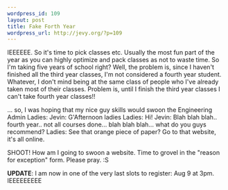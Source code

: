```yaml
--- 
wordpress_id: 109
layout: post
title: Fake Forth Year
wordpress_url: http://jevy.org/?p=109
---
```

IEEEEEE.  So it's time to pick classes etc.  Usually the most fun part of the year as you can highly optimize and pack classes as not to waste time.  So I'm taking five years of school right?  Well, the problem is, since I haven't finished all the third year classes, I'm not considered a fourth year student.  Whatever, I don't mind being at the same class of people who I've already taken most of their classes.  Problem is, until I finish the third year classes I can't take fourth year classes!!

... so, I was hoping that my nice guy skills would swoon the Engineering Admin Ladies:
Jevin: G'Afternoon ladies
Ladies: Hi!
Jevin: Blah blah blah.. fourth year.. not all courses done... blah blah blah... what do you guys recommend?
Ladies: See that orange piece of paper?  Go to that website, it's all online.

SHOOT!  How am I going to swoon a website.  Time to grovel in the "reason for exception" form.  Please pray. :S

<strong>UPDATE</strong>:  I am now in one of the very last slots to register: Aug 9 at 3pm.  IEEEEEEEEE
